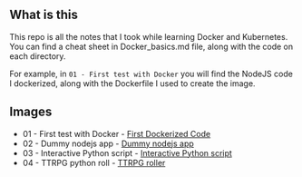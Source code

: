 ## What is this

This repo is all the notes that I took while learning Docker and Kubernetes. You can find a cheat sheet in Docker_basics.md file, along with the code on each directory.

For example, in ``01 - First test with Docker`` you will find the NodeJS code I dockerized, along with the Dockerfile I used to create the image.

## Images
* 01 - First test with Docker - [First Dockerized Code](https://hub.docker.com/repository/docker/david1707/first_dockerized_code/general)
* 02 - Dummy nodejs app - [Dummy nodejs app](https://hub.docker.com/repository/docker/david1707/dummy_nodejs_app/general)
* 03 - Interactive Python script - [Interactive Python script](https://hub.docker.com/repository/docker/david1707/interactive_python_script/general)
* 04 - TTRPG python roll - [TTRPG roller](https://hub.docker.com/repository/docker/david1707/ttrpg_roller/general)
